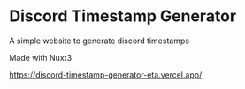 # Discord Timestamp Generator

A simple website to generate discord timestamps

Made with Nuxt3

https://discord-timestamp-generator-eta.vercel.app/